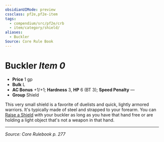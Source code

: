 ```yaml
---
obsidianUIMode: preview
cssclass: pf2e,pf2e-item
tags:
  - compendium/src/pf2e/crb
  - item/category/shield/
aliases:
  - Buckler
Source: Core Rule Book
---
```

# Buckler *Item 0*  

- **Price** 1 gp
- **Bulk** L
- **AC Bonus** +1/+1; **Hardness** 3, **HP** 6 (BT 3); **Speed Penalty** —
- **Group** Shield 

This very small shield is a favorite of duelists and quick, lightly armored warriors. It's typically made of steel and strapped to your forearm. You can [Raise a Shield](rules/actions/raise-a-shield.md) with your buckler as long as you have that hand free or are holding a light object that's not a weapon in that hand.


---
*Source: Core Rulebook p. 277*